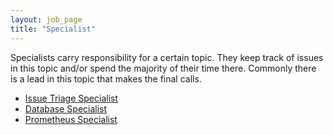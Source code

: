 ```yaml
---
layout: job_page
title: "Specialist"
---
```


Specialists carry responsibility for a certain topic.
They keep track of issues in this topic and/or spend the majority of their time there.
Commonly there is a lead in this topic that makes the final calls.

- [Issue Triage Specialist](issue-triage)
- [Database Specialist](database)
- [Prometheus Specialist](prometheus)
